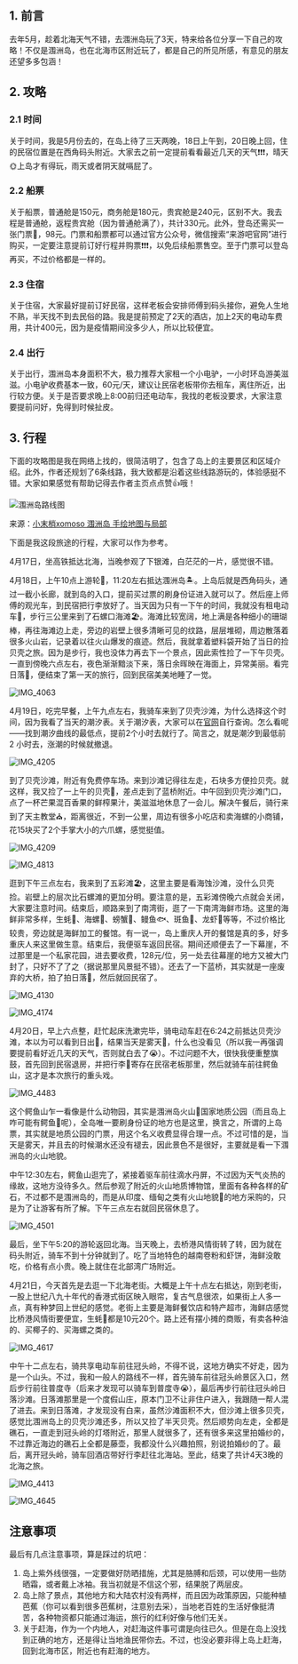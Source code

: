 
## 1. 前言

去年5月，趁着北海天气不错，去涠洲岛玩了3天，特来给各位分享一下自己的攻略！不仅是涠洲岛，也在北海市区附近玩了，都是自己的所见所感，有意见的朋友还望多多包涵！

## 2. 攻略

### 2.1 时间

关于时间，我是5月份去的，在岛上待了三天两晚，18日上午到，20日晚上回，住的民宿位置是在西角码头附近。大家去之前一定提前看看最近几天的天气❗❗❗，晴天🌞上岛才有得玩，雨天或者阴天就嗝屁了。

### 2.2 船票

关于船票，普通舱是150元，商务舱是180元，贵宾舱是240元，区别不大。我去程是普通舱，返程贵宾舱（因为普通舱满了），共计330元。此外，登岛还需买一张门票🎫，98元。门票和船票都可以通过官方公众号，微信搜索“来游吧官网”进行购买，一定要注意提前订好行程并购票❗❗❗，以免后续船票售空。至于门票可以登岛再买，不过价格都是一样的。

### 2.3 住宿

关于住宿，大家最好提前订好民宿，这样老板会安排师傅到码头接你，避免人生地不熟，半天找不到去民俗的路。我是提前预定了2天的酒店，加上2天的电动车费用，共计400元，因为是疫情期间没多少人，所以比较便宜。

### 2.4 出行

关于出行，涠洲岛本身面积不大，极力推荐大家租一个小电驴，一小时环岛游美滋滋。小电驴收费基本一致，60元/天，建议让民宿老板带你去租车，离住所近，出行较方便。关于是否要求晚上8:00前归还电动车，我找的老板没要求，大家注意要提前问好，免得到时候扯皮。

## 3. 行程

下面的攻略图是我在网络上找的，很简洁明了，包含了岛上的主要景区和区域介绍。此外，作者还规划了6条线路，我大致都是沿着这些线路游玩的，体验感挺不错。大家如果感觉有帮助记得去作者主页点点赞👍哦！

![涠洲岛路线图](https://github.com/Magicdover/Magicdover.github.io/assets/73624045/4d901de8-0fc2-405a-b250-793d388829af)

来源：[小末梢xomoso 涠洲岛 手绘地图与局部](https://www.zcool.com.cn/work/ZNTIxMTYyMjg=.html)

下面是我这段旅途的行程，大家可以作为参考。

4月17日，坐高铁抵达北海，当晚参观了下银滩，白茫茫的一片，感觉很不错。

4月18日，上午10点上游轮🚢，11:20左右抵达涠洲岛🏝️。上岛后就是西角码头，通过一截小长廊，就到岛的入口，提前买过票的刷身份证进入就可以了。然后座上师傅的观光车，到民宿把行李放好了。当天因为只有一下午的时间，我就没有租电动车🛵，步行三公里来到了石螺口海滩🏖️。海滩比较宽阔，地上满是各种细小的珊瑚棒，再往海滩边上走，旁边的岩壁上很多清晰可见的纹路，层层堆砌，周边散落着很多火山岩，记录着以往火山爆发的痕迹。然后，我就拿着塑料袋开始了当日的捡贝壳之旅。因为是步行，我也没体力再去下一个景点，因此索性捡了一下午贝壳。一直到傍晚六点左右，夜色渐渐黯淡下来，落日余晖映在海面上，异常美丽。看完日落🌇，便结束了第一天的旅行，回到民宿美美地睡了一觉。

![IMG_4063](https://github.com/Magicdover/Magicdover.github.io/assets/73624045/7e4abaf2-b7b0-4888-9a32-f3ed5d10eb4c)

4月19日，吃完早餐，上午九点左右，我骑车来到了贝壳沙滩，为什么选择这个时间，因为我看了当天的潮汐表。关于潮汐表，大家可以在[官网](http://www.chaoxb.com/)自行查询。怎么看呢——找到潮汐曲线的最低点，提前2个小时去就行了。简言之，就是潮汐到最低前 2 小时去，涨潮的时候就撤退。

![IMG_4205](https://github.com/Magicdover/Magicdover.github.io/assets/73624045/27f17d80-bba9-4ad5-b04e-d3f593127ad7)

到了贝壳沙滩，附近有免费停车场。来到沙滩记得往左走，石块多方便捡贝壳。就这样，我又捡了一上午的贝壳🐚，差点走到了蓝桥附近。中午回到贝壳沙滩门口，点了一杯芒果混百香果的鲜榨果汁，美滋滋地休息了一会儿。解决午餐后，骑行来到了天主教堂⛪，距离很近，不到一公里，周边有很多小吃店和卖海螺的小商铺，花15块买了2个手掌大小的六爪螺，感觉挺值。

![IMG_4209](https://github.com/Magicdover/Magicdover.github.io/assets/73624045/6fe86beb-9d15-4518-9db7-f132203ba3b9)

![IMG_4813](https://github.com/Magicdover/Magicdover.github.io/assets/73624045/f76c106d-3236-4124-a2bd-c4158933d700)

逛到下午三点左右，我来到了五彩滩🏖，这里主要是看海蚀沙滩，没什么贝壳捡。岩壁上的层次比石螺滩的更加分明。要注意的是，五彩滩傍晚六点就会关闭，大家要注意时间。结束后，顺路来到了南湾街，逛了一下南湾海鲜市场。这里的海鲜非常多样，生蚝🦪、海螺🐚、螃蟹🦀、鳗鱼🐟、斑鱼🐡、龙虾🦞等等，不过价格比较贵，旁边就是海鲜加工的餐馆。有一说一，岛上重庆人开的餐馆是真的多，好多重庆人来这里做生意。结束后，我便驱车返回民宿。期间还顺便去了一下幕崖，不过那里是一个私家花园，进去要收费，128元/位，另一处去往幕崖的地方又被大门封了，只好不了了之（据说那里风景挺不错）。还去了一下蓝桥，其实就是一座废弃的大桥，拍了拍日落🌇，然后就回民宿了。

![IMG_4130](https://github.com/Magicdover/Magicdover.github.io/assets/73624045/68d6c198-d1eb-42e6-ae09-458fb8efb86a)

![IMG_4174](https://github.com/Magicdover/Magicdover.github.io/assets/73624045/4b2f0707-c4a3-4ba8-8351-1848ff747beb)

4月20日，早上六点整，赶忙起床洗漱完毕，骑电动车赶在6:24之前抵达贝壳沙滩，本以为可以看到日出🌅，结果当天是雾天🌁，什么也没看见（所以我一再强调要提前看好近几天的天气，否则就白去了😭）。不过问题不大，很快我便重整旗鼓，首先回到民宿退房，并把行李🧳寄存在民宿老板那里，然后就骑车前往鳄鱼山，这才是本次旅行的重头戏。

![IMG_4483](https://github.com/Magicdover/Magicdover.github.io/assets/73624045/7f5033cf-1dd4-49e3-9308-2882496dd200)

这个鳄鱼山乍一看像是什么动物园，其实是涠洲岛火山🌋国家地质公园（而且岛上咋可能有鳄鱼🐊呢），全岛唯一要刷身份证的地方也是这里，换言之，所谓的上岛票，其实就是地质公园的门票，用这个名义收费显得合理一点。不过可惜的是，当天是雾天，并且去的时候潮水还没有褪去，因此景色不是很好，主要就是看一下涠洲岛的火山地貌。

中午12:30左右，鳄鱼山逛完了，紧接着驱车前往滴水丹屏，不过因为天气炎热的缘故，这地方没待多久。然后参观了附近的火山地质博物馆，里面有各种各样的矿石，不过都不是涠洲岛的，而是从印度、缅甸之类有火山地貌🌋的地方采购的，只是为了让游客有所了解。下午三点左右就回民宿休息了。

![IMG_4501](https://github.com/Magicdover/Magicdover.github.io/assets/73624045/671b3f37-f277-4050-bdf1-1951b993bb9a)

最后，坐下午5:20的游轮返回北海。当天晚上，去桥港风情街转了转，因为就在码头附近，骑车不到十分钟就到了。吃了当地特色的越南卷粉和虾饼，海鲜没敢吃，价格有点小贵。晚上就住在北部湾广场附近。

4月21日，今天首先是去逛一下北海老街。大概是上午十点左右抵达，刚到老街，一股上世纪八九十年代的香港式街区映入眼帘，复古气息很浓，如果街上人多一点，真有种梦回上世纪的感觉。老街上主要是海鲜餐饮店和特产超市，海鲜店感觉比桥港风情街要便宜，生蚝🦪都是10元20个。路上还有摆小摊的商贩，有卖各种油的、买椰子的、买海螺之类的。

![IMG_4617](https://github.com/Magicdover/Magicdover.github.io/assets/73624045/d01e83ea-6bae-4fba-898b-053643f516d1)

中午十二点左右，骑共享电动车前往冠头岭，不得不说，这地方确实不好走，因为是一个山头。不过，我和一般人的路线不一样，首先骑车前往冠头岭景区入口，然后步行前往普度寺（后来才发现可以骑车到普度寺😭），最后再步行前往冠头岭日落沙滩。日落滩那里是一个度假山庄，原本门卫不让非住户进入，我跟随一帮人混了进去。来到日落滩，才发现没有白来，虽然沙滩面积不大，但沙滩上很多贝壳，感觉比涠洲岛上的贝壳沙滩还多，所以又捡了半天贝壳。然后顺势向左走，全都是礁石，一直走到冠头岭的灯塔附近，那里人就很多了，还有很多来这里拍婚纱的，不过靠近海边的礁石上全都是藤壶，我都没什么兴趣拍照，别说拍婚纱的了。最后，离开冠头岭，骑车回酒店带好行李赶往北海站。至此，结束了共计4天3晚的北海之旅。

![IMG_4413](https://github.com/Magicdover/Magicdover.github.io/assets/73624045/2276bed6-9982-40ae-b4fe-9f93c891f1bf)

![IMG_4645](https://github.com/Magicdover/Magicdover.github.io/assets/73624045/8a97765b-334d-40c5-a232-8362fdb293d1)

## 注意事项

最后有几点注意事项，算是踩过的坑吧：

1. 岛上紫外线很强，一定要做好防晒措施，尤其是胳膊和后颈，可以使用一些防晒霜，或者戴上冰袖。我当初就是不信这个邪，结果脱了两层皮。
2. 岛上除了景点，其他地方和大陆农村没有两样，而且因为政策原因，只能种植芭蕉（你可以看到很多芭蕉树，注意别去采），当地老百姓的生活好像挺清苦，各种物资都只能通过海运，旅行的红利好像与他们无关。
3. 关于赶海，作为一个内地人，对赶海这件事可谓是向往已久。但是在岛上没找到正确的地方，还是得让当地渔民带你去。不过，也没必要非得上岛上赶海，回到北海市区，附近也有赶海的地方。
